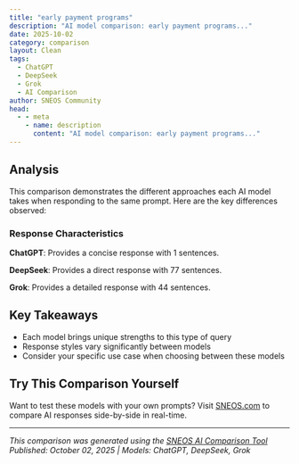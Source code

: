 ```yaml
---
title: "early payment programs"
description: "AI model comparison: early payment programs..."
date: 2025-10-02
category: comparison
layout: Clean
tags:
  - ChatGPT
  - DeepSeek
  - Grok
  - AI Comparison
author: SNEOS Community
head:
  - - meta
    - name: description
      content: "AI model comparison: early payment programs..."
---
```


<ChatComparison
  title="early payment programs"
  prompt="early payment programs"
  :responses='{"ChatGPT": "Early payment programs (EPPs) are financial arrangements that allow a buyer to pay their suppliers sooner than the standard payment terms, often in exchange for a discount on the invoice. These programs can benefit both buyers and suppliers by improving cash flow and strengthening supplier relationships. Here are some key points about early payment programs:\n\n### Benefits for Buyers:\n1. **Cost Savings:** By paying invoices early, buyers may negotiate discounts, reducing the overall cost of goods or services.\n2. **Enhanced Supplier Relationships:** Early payments can improve relationships with suppliers, leading to better service and collaboration.\n3. **Improved Cash Management:** By strategically timing payments, buyers can manage their cash flow more effectively.\n\n### Benefits for Suppliers:\n1. **Increased Cash Flow:** Receiving payments quicker allows suppliers to reinvest in their operations or meet other financial obligations more comfortably.\n2. **Reduced Risk:** Early payments can lower the risk of late payment issues and the associated costs.\n3. **Access to Financing:** EPPs can provide an alternative to traditional financing options, often at a lower cost.\n\n### Types of Early Payment Programs:\n1. **Dynamic Discounting:** A system where the discount offered for early payment adjusts based on how early the payment is made.\n2. **Supply Chain Financing:** This involves a third party providing financing to the supplier based on the buyer’s creditworthiness, allowing suppliers to access cash earlier.\n3. **Early Payment Discount Programs:** Set programs where suppliers agree to specific discount terms for early payment of invoices.\n\n### Implementation Considerations:\n- **System Integration:** Companies often need to implement or upgrade their financial systems to manage EPPs effectively.\n- **Supplier Participation:** Not all suppliers may be able or willing to participate due to cash flow needs, so education and communication are key.\n- **Financial Implications:** Companies should assess the cost of financing early payments versus the savings from discounts to determine if an EPP is beneficial.\n\n### Trends:\n- The adoption of technology in EPPs is on the rise, with platforms that facilitate immediate payments and offer better tracking and management solutions.\n- Corporate sustainability initiatives are also impacting EPPs, with buyers considering early payments as a way to promote a more sustainable supply chain.\n\nIf you&#x27;re considering implementing an early payment program, it&#x27;s essential to evaluate your specific operational needs, supplier capabilities, and financial goals to create a program that works well for all parties involved.", "DeepSeek": "Of course. This is a fantastic topic. \u0022Early payment programs\u0022 is a broad term that refers to systems where a company (the \u0022payer\u0022) offers to pay its suppliers or employees earlier than the standard payment terms in exchange for a small discount or fee.\n\nThey are essentially a form of supply chain finance or working capital management.\n\nLet\u0027s break it down into the two main categories and then discuss the pros and cons.\n\n---\n\n### 1. Supplier/Vendor Early Payment Programs\n\nThis is the most common context. A large company (e.g., Walmart, Apple) offers its smaller suppliers the option to get paid immediately instead of waiting 30, 60, or 90 days.\n\n**How it typically works:**\n\n1. **Standard Process:** A supplier submits an invoice with Net-60 terms.\n2. **Approval:** The buyer approves the invoice for payment on day 60.\n3. **The Offer:** A third-party financing partner (like C2FO, Taulia, or PrimeRevenue) or the buyer\u0027s own platform notifies the supplier: \u0022We will pay this $10,000 invoice *today* if you accept a small discount.\u0022\n4. **Supplier\u0027s Choice:** The supplier agrees to the discount (e.g., 1-2%). They receive $9,800 today instead of $10,000 in 60 days.\n5. **Settlement:** The financing partner pays the supplier immediately. On the original due date (day 60), the buyer pays the full $10,000 to the financing partner.\n\n**Key Players:**\n* **Buyer (Large Company):** The entity that owes the money.\n* **Supplier (Small Business):** The entity waiting to be paid.\n* **Fintech/Financing Partner:** The intermediary that provides the upfront capital (optional, as some large companies fund it themselves).\n\n---\n\n### 2. Employee Early Wage Access (EWA) Programs\n\nAlso known as \u0022earned wage access\u0022 or \u0022on-demand pay,\u0022 this allows employees to access their already-earned wages before the official payday.\n\n**How it typically works:**\n\n1. **Earning Wages:** An employee works and accrues wages throughout the pay period.\n2. **Request for Access:** The employee needs cash before payday. They use an app (like DailyPay, Earnin, or Dave) linked to their employer\u0027s payroll system.\n3. **Withdrawal:** The employee can withdraw a portion of their earned, but not yet paid, wages (e.g., up to 50% or a fixed dollar amount).\n4. **Fee/Discount:** The EWA provider may charge a small fee (e.g., $1-$5 per transaction), request an optional \u0022tip,\u0022 or offer it as a free benefit funded by the employer.\n5. **Payday Reconciliation:** On the official payday, the employee receives their remaining net pay, minus the amount they already withdrew.\n\n---\n\n### Benefits and Drawbacks\n\n#### For Suppliers (in Early Invoice Payment Programs)\n\n| Benefits | Drawbacks |\n| :--- | :--- |\n| **Improved Cash Flow:** The #1 benefit. Turns accounts receivable into immediate cash. | **Cost:** The discount is a cost of capital. It reduces profit margins on that invoice. |\n| **Reduces Need for Debt:** Avoids taking out high-interest business loans or using credit lines. | **Complexity:** Can be confusing to navigate different platforms and offers. |\n| **Predictability:** Provides certainty of payment and helps with financial planning. | **Dependency:** May become reliant on the program if the buyer\u0027s payment terms are excessively long. |\n| **Strengthens Buyer Relationship:** Can be seen as a valuable service from the large client. | |\n\n#### For Buyers (Large Companies)\n\n| Benefits | Drawbacks |\n| :--- | :--- |\n| **Strengthens Supply Chain:** Healthier suppliers are more reliable and innovative. | **Administrative Overhead:** Requires integration with AP systems and managing the program. |\n| **Improves Financial Metrics:** Can extend their own Days Payable Outstanding (DPO) without harming suppliers. | **Cost of Program:** May need to pay fees to the fintech partner or fund the program internally. |\n| **Earns a Return:** If self-funded, the discount they take is a risk-free return on cash. | **Supplier Backlash:** Can be perceived as profiting from their own slow payment terms. |\n\n#### For Employees (in Early Wage Access)\n\n| Benefits | Drawbacks |\n| :--- | --- |\n| **Financial Wellness:** Avoids costly payday loans or overdraft fees for emergency cash needs. | **Fees Add Up:** Small transaction fees can become significant if used frequently. |\n| **Reduces Stress:** Provides a safety net for unexpected expenses. | **Potential for Poor Habits:** Could enable a cycle of living paycheck-to-paycheck without building savings. |\n| **Increased Loyalty:** Often seen as a valuable employee benefit. | **Data Privacy:** Requires sharing financial data with a third-party app. |\n\n#### For Employers (Offering EWA)\n\n| Benefits | Drawbacks |\n| :--- | :--- |\n| **Powerful Recruitment \u0026 Retention Tool:** A highly attractive benefit, especially for hourly workers. | **Integration Cost \u0026 Effort:** Must integrate the EWA platform with payroll and HR systems. |\n| **Increased Productivity:** Financially stressed employees are less productive. | **Potential Liability:** Needs careful vetting of the EWA partner to ensure fair practices. |\n\n---\n\n### Key Considerations\n\n* **Is it a Loan?** For EWA, this is a critical distinction. Reputable programs frame it as \u0022access to earned wages,\u0022 not a loan, so there\u0027s no debt or credit check.\n* **The True Cost:** Suppliers and employees must calculate the **Annual Percentage Rate (APR)** or equivalent cost. A 2% discount for getting paid 60 days early is a much higher annualized rate than it seems.\n* **The Underlying Problem:** These programs can sometimes be a \u0022band-aid\u0022 solution for deeper issues, such as **excessively long payment terms** from large corporations or **insufficient wages** for employees.\n\nIn summary, early payment programs are powerful financial tools that can optimize working capital and provide liquidity. However, their value depends entirely on the cost, the alternatives available, and whether they are used strategically rather than as a necessity driven by poor underlying financial practices.", "Grok": "Early payment programs, also known as early payment discounts ordynamic discounting, are initiatives offered by businesses to encourage their customers or clients (typically other businesses) to pay their invoices before the due date. These programs are often used in B2B (business-to-business) transactions to improve cash flow, reduce the risk of late payments, and strengthen supplier-buyer relationships. Here\u0027s a detailed overview of early payment programs, including their mechanics, benefits, and considerations:\n\n### How Early Payment Programs Work\n1. **Discount Offer**: A supplier offers a discount to the buyer if the invoice is paid before the standard payment terms (e.g., Net 30 or Net 60). A common structure is \u00222/10, Net 30,\u0022 which means the buyer gets a 2% discount if they pay within 10 days; otherwise, the full amount is due in 30 days.\n2. **Dynamic Discounting**: In some cases, the discount varies based on how early the payment is made. For example, paying 20 days early might yield a larger discount than paying 5 days early.\n3. **Technology Platforms**: Many companies use supply chain finance platforms or software to automate early payment programs, allowing buyers to select which invoices to pay early and see the associated discounts in real-time.\n\n### Benefits of Early Payment Programs\n#### For Suppliers (Sellers):\n- **Improved Cash Flow**: Receiving payments earlier helps suppliers manage their working capital more effectively, reducing the need for costly loans or credit.\n- **Reduced Risk of Late Payments**: Encouraging early payments minimizes the chances of delays or defaults.\n- **Strengthened Relationships**: Offering discounts can build trust and loyalty with buyers, fostering long-term partnerships.\n\n#### For Buyers:\n- **Cost Savings**: Buyers benefit from discounts, which can improve their profit margins or reduce operational costs.\n- **Better Financial Planning**: Early payment programs allow buyers to optimize their cash management by deciding when to take advantage of discounts.\n- **Improved Supplier Relationships**: Paying early can position buyers as reliable partners, potentially leading to better terms or priority service.\n\n#### For Both Parties:\n- **Efficiency through Automation**: Technology-driven early payment programs reduce manual processes, paperwork, and payment disputes.\n- **Enhanced Supply Chain Stability**: Stronger financial health on both sides contributes to a more resilient supply chain.\n\n### Types of Early Payment Programs\n1. **Static Discounting**: A fixed discount rate for paying within a specific timeframe (e.g., 2% off for payment within 10 days).\n2. **Dynamic Discounting**: Discounts adjust based on the timing of payment, often facilitated by software that calculates savings in real-time.\n3. **Supply Chain Financing**: A third-party financer (e.g., a bank) pays the supplier early on behalf of the buyer, while the buyer repays the financer at a later date, often at a lower cost than traditional loans.\n\n### Considerations and Challenges\n- **Cost to Suppliers**: Offering discounts reduces the revenue per invoice, so suppliers must weigh the benefits of faster cash flow against the cost of the discount.\n- **Buyer Cash Constraints**: Not all buyers have the liquidity to pay early, even with a discount, which may limit participation.\n- **Administrative Burden**: Without automation, managing early payment programs can be complex and time-consuming.\n- **Negotiation Dynamics**: Discounts and terms need to be mutually beneficial; otherwise, they could strain relationships if perceived as unfair.\n- **Technology Adoption**: Both parties often need to adopt compatible systems or platforms to streamline the process, which may involve upfront costs or training.\n\n### Examples of Early Payment Program Structures\n- **2/10, Net 30**: 2% discount if paid within 10 days; otherwise, full payment due in 30 days.\n- **1/15, Net 45**: 1% discount if paid within 15 days; otherwise, full payment due in 45 days.\n- **Dynamic Discounting Example**: A sliding scale where a buyer gets a 3% discount for paying 20 days early, 2% for 15 days early, and 1% for 10 days early.\n\n### Use Cases\nEarly payment programs are widely used in industries like manufacturing, retail, construction, and logistics, where supply chains are complex, and cash flow management is critical. Large corporations often implement these programs to support smaller suppliers who may struggle with long payment terms, while small businesses may use them to attract prompt payments from clients.\n\n### Conclusion\nEarly payment programs are a win-win strategy when implemented effectively, benefiting both suppliers and buyers through improved cash flow, cost savings, and stronger partnerships. However, success depends on clear communication, fair terms, and often the integration of technology to simplify the process. Businesses considering such programs should evaluate their financial position, negotiate mutually beneficial terms, and explore software solutions to manage the program efficiently.\n\nIf you\u0027re looking for specific tools, case studies, or advice on setting up an early payment program, let me know!"}' 
  published-date="11:36"
/>

## Analysis

This comparison demonstrates the different approaches each AI model takes when responding to the same prompt. Here are the key differences observed:

### Response Characteristics

**ChatGPT**: Provides a concise response with 1 sentences. 

**DeepSeek**: Provides a direct response with 77 sentences. 

**Grok**: Provides a detailed response with 44 sentences. 

## Key Takeaways

- Each model brings unique strengths to this type of query
- Response styles vary significantly between models
- Consider your specific use case when choosing between these models

## Try This Comparison Yourself

Want to test these models with your own prompts? Visit [SNEOS.com](https://sneos.com) to compare AI responses side-by-side in real-time.

---

*This comparison was generated using the [SNEOS AI Comparison Tool](https://sneos.com)*
*Published: October 02, 2025 | Models: ChatGPT, DeepSeek, Grok*
